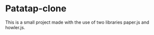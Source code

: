 # Patatap-clone
This is a small project made with the use of two libraries paper.js and howler.js. 
